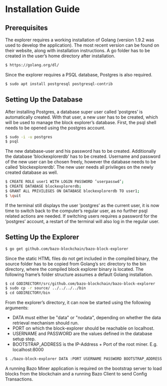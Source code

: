 # Installation Guide
## Prerequisites
The explorer requires a working installation of Golang (version 1.9.2 was used to develop the application). The most recent version can be found on their website, along with installation instructions. A go folder has to be created in the user’s home directory after installation.
```sh
$ https://golang.org/dl/
```
Since the explorer requires a PSQL database, Postgres is also required.
```sh
$ sudo apt install postgresql postgresql-contrib
```
## Setting Up the Database
After installing Postgres, a database super user called ’postgres’ is automatically created. With that user, a new user has to be created, which will be used to manage the block explorer’s database. First, the psql shell needs to be opened using the postgres account.
```sh
$ sudo -i -u postgres
$ psql
```
The new database-user and his password has to be created. Additionally the database ’blockexplorerdb’ has to be created. Username and password of the new user can be chosen freely, however the database needs to be called ’blockexplorerdb’. The new user needs all privileges on the newly created database as well.
```sh
$ CREATE ROLE user1 WITH LOGIN PASSWORD ’userpasswd’;
$ CREATE DATABASE blockexplorerdb;
$ GRANT ALL PRIVILEGES ON DATABASE blockexplorerdb TO user1;
$ \quit
```
If the terminal still displays the user ’postgres’ as the current user, it is now time to switch back to the computer’s regular user, as no further psql related actions are needed. If switching users requires a password for the ’postgres’ account, a restart of the terminal will also log in the regular user.
## Setting Up the Explorer
```sh
$ go get github.com/bazo-blockchain/bazo-block-explorer
```
Since the static HTML files do not get included in the compiled binary, the source folder has to be copied from Golang’s src directory to the bin directory, where the compiled block explorer binary is located. The following frame’s folder structure assumes a default Golang installation.
```sh
$ cd GODIRECTORY/src/github.com/bazo-blockchain/bazo-block-explorer
$ sudo cp -r source/ ../../../../bin
$ cd GODIRECTORY/bin
```
From the explorer’s directory, it can now be started using the following arguments:
- DATA must either be "data" or "nodata", depending on whether the data retrieval mechanism should run. 
- PORT on which the block-explorer should be reachable on localhost. 
- USERNAME and PASSWORD are the values defined in the database setup step.
- BOOTSTRAP_ADDRESS is the IP-Address + Port of the root miner. E.g. localhost:8000
```sh
$ ./bazo-block-explorer DATA :PORT USERNAME PASSWORD BOOTSTRAP_ADDRESS
```
A running Bazo Miner application is required on the bootstrap server to load blocks from the blockchain and a running Bazo Client to send Config Transactions.
